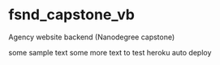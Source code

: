 # fsnd_capstone_vb
Agency website backend (Nanodegree capstone)

some sample text
some more text to test heroku auto deploy